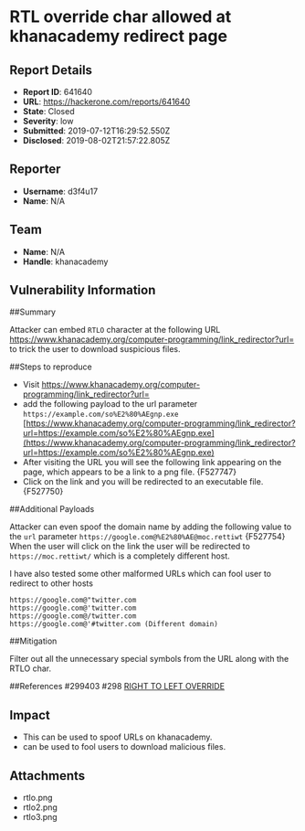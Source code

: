 # RTL override char allowed at khanacademy redirect page

## Report Details
- **Report ID**: 641640
- **URL**: https://hackerone.com/reports/641640
- **State**: Closed
- **Severity**: low
- **Submitted**: 2019-07-12T16:29:52.550Z
- **Disclosed**: 2019-08-02T21:57:22.805Z

## Reporter
- **Username**: d3f4u17
- **Name**: N/A

## Team
- **Name**: N/A
- **Handle**: khanacademy

## Vulnerability Information
##Summary

Attacker can embed `RTLO` character at the following URL https://www.khanacademy.org/computer-programming/link_redirector?url= to trick the user to download suspicious files.

##Steps to reproduce
 
* Visit https://www.khanacademy.org/computer-programming/link_redirector?url=
* add the following payload to the url parameter `https://example.com/so%E2%80%AEgnp.exe`
[https://www.khanacademy.org/computer-programming/link_redirector?url=https://example.com/so%E2%80%AEgnp.exe](https://www.khanacademy.org/computer-programming/link_redirector?url=https://example.com/so%E2%80%AEgnp.exe)
* After visiting the URL you will see the following link appearing on the page, which appears to be a link to a png file.
{F527747}
* Click on the link and you will be redirected to an executable file.
{F527750}

##Additional Payloads

Attacker can even spoof the domain name by adding the following value to the `url` parameter 
`https://google.com@%E2%80%AE@moc.rettiwt`
{F527754}
When the user will click on the link the user will be redirected to `https://moc.rettiwt/` which is a completely different host.

I have also tested some other malformed URLs which can fool user to redirect to other hosts
```
https://google.com@"twitter.com
https://google.com@'twitter.com
https://google.com@/twitter.com
https://google.com@'#twitter.com (Different domain)
```

##Mitigation

Filter out all the unnecessary special symbols from the URL along with the RTLO char.

##References
 #299403
 #298
[RIGHT TO LEFT OVERRIDE](https://codepoints.net/U+202E)

## Impact

* This can be used to spoof URLs on khanacademy. 
* can be used to fool users to download malicious files.

## Attachments
- rtlo.png
- rtlo2.png
- rtlo3.png
